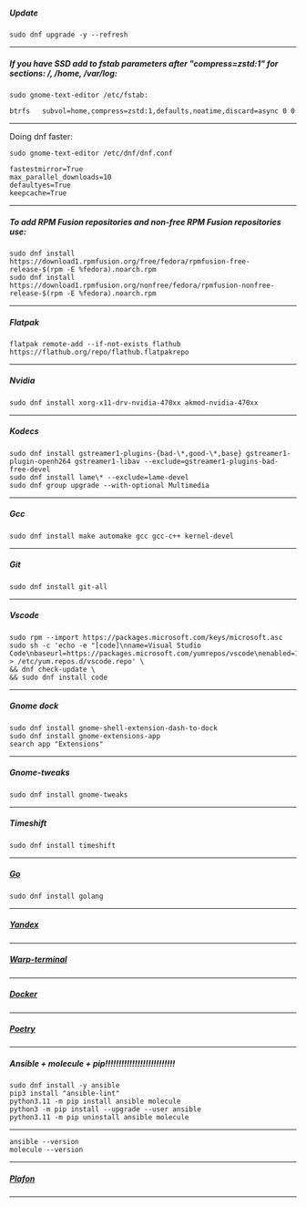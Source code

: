 ##### Update
```
sudo dnf upgrade -y --refresh
```
--------------------------------------------------------------------
##### If you have SSD add to fstab parameters after "compress=zstd:1" for sections: /, /home, /var/log:
```
sudo gnome-text-editor /etc/fstab:

btrfs   subvol=home,compress=zstd:1,defaults,noatime,discard=async 0 0
```
--------------------------------------------------------------------
 Doing dnf faster:
```
sudo gnome-text-editor /etc/dnf/dnf.conf

fastestmirror=True
max_parallel_downloads=10
defaultyes=True
keepcache=True
```
--------------------------------------------------------------------
##### To add RPM Fusion repositories and non-free RPM Fusion repositories use:
```
sudo dnf install https://download1.rpmfusion.org/free/fedora/rpmfusion-free-release-$(rpm -E %fedora).noarch.rpm
sudo dnf install https://download1.rpmfusion.org/nonfree/fedora/rpmfusion-nonfree-release-$(rpm -E %fedora).noarch.rpm
```
--------------------------------------------------------------------
##### Flatpak
```
flatpak remote-add --if-not-exists flathub https://flathub.org/repo/flathub.flatpakrepo
```
--------------------------------------------------------------------
##### Nvidia
```
sudo dnf install xorg-x11-drv-nvidia-470xx akmod-nvidia-470xx
```
--------------------------------------------------------------------
##### Kodecs
```
sudo dnf install gstreamer1-plugins-{bad-\*,good-\*,base} gstreamer1-plugin-openh264 gstreamer1-libav --exclude=gstreamer1-plugins-bad-free-devel
sudo dnf install lame\* --exclude=lame-devel
sudo dnf group upgrade --with-optional Multimedia
```
--------------------------------------------------------------------
##### Gcc
```
sudo dnf install make automake gcc gcc-c++ kernel-devel
```
--------------------------------------------------------------------
##### Git
```
sudo dnf install git-all
```
--------------------------------------------------------------------
##### Vscode
```
sudo rpm --import https://packages.microsoft.com/keys/microsoft.asc
sudo sh -c 'echo -e "[code]\nname=Visual Studio Code\nbaseurl=https://packages.microsoft.com/yumrepos/vscode\nenabled=1\ngpgcheck=1\ngpgkey=https://packages.microsoft.com/keys/microsoft.asc" > /etc/yum.repos.d/vscode.repo' \
&& dnf check-update \
&& sudo dnf install code
```
--------------------------------------------------------------------
##### Gnome dock
```
sudo dnf install gnome-shell-extension-dash-to-dock
sudo dnf install gnome-extensions-app
search app "Extensions"
```
--------------------------------------------------------------------
##### Gnome-tweaks
```
sudo dnf install gnome-tweaks
```
--------------------------------------------------------------------
##### Timeshift
```
sudo dnf install timeshift
```
--------------------------------------------------------------------
##### [Go](https://go.dev/doc/install)
```
sudo dnf install golang
```
--------------------------------------------------------------------
##### [Yandex](https://browser.yandex.ru)
--------------------------------------------------------------------
##### [Warp-terminal](https://www.warp.dev)
--------------------------------------------------------------------
##### [Docker](https://docs.docker.com/desktop/install/fedora)
--------------------------------------------------------------------
##### [Poetry](https://python-poetry.org/docs/)
--------------------------------------------------------------------


##### Ansible + molecule + pip!!!!!!!!!!!!!!!!!!!!!!!!!!
```
sudo dnf install -y ansible
pip3 install "ansible-lint"
python3.11 -m pip install ansible molecule
python3 -m pip install --upgrade --user ansible
python3.11 -m pip uninstall ansible molecule
```
--------------------------------------------------------------------
```
ansible --version
molecule --version
```
--------------------------------------------------------------------
##### [Plafon](https://plafon.gitbook.io/fedora-zero)
--------------------------------------------------------------------
